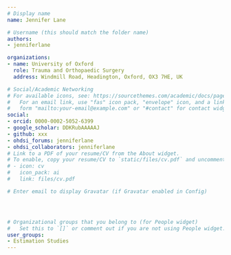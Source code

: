 ```yaml
---
# Display name
name: Jennifer Lane

# Username (this should match the folder name)
authors:
- jenniferlane

organizations:
- name: University of Oxford
  role: Trauma and Orthopaedic Surgery
  address: Windmill Road, Headington, Oxford, OX3 7HE, UK

# Social/Academic Networking
# For available icons, see: https://sourcethemes.com/academic/docs/page-builder/#icons
#   For an email link, use "fas" icon pack, "envelope" icon, and a link in the
#   form "mailto:your-email@example.com" or "#contact" for contact widget.
social:
- orcid: 0000-0002-5052-6399
- google_scholar: DDKRubAAAAAJ
- github: xxx
- ohdsi_forums: jenniferlane
- ohdsi_collaborators: jenniferlane
# Link to a PDF of your resume/CV from the About widget.
# To enable, copy your resume/CV to `static/files/cv.pdf` and uncomment the lines below.
# - icon: cv
#   icon_pack: ai
#   link: files/cv.pdf

# Enter email to display Gravatar (if Gravatar enabled in Config)




# Organizational groups that you belong to (for People widget)
#   Set this to `[]` or comment out if you are not using People widget.
user_groups:
- Estimation Studies
---
```

